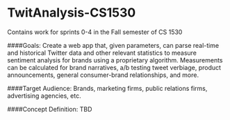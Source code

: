 # TwitAnalysis-CS1530
Contains work for sprints 0-4 in the Fall semester of CS 1530


####Goals:
Create a web app that, given parameters, can parse real-time and historical Twitter data and other relevant statistics to measure sentiment analysis for brands using a proprietary algorithm. Measurements can be calculated for brand narratives, a/b testing tweet verbiage, product announcements, general consumer-brand relationships, and more.

####Target Audience:
Brands, marketing firms, public relations firms, advertising agencies, etc.

####Concept Definition: TBD
